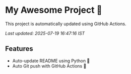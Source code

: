 # My Awesome Project 🚀

This project is automatically updated using GitHub Actions.

_Last updated: 2025-07-19 16:47:16 IST_

## Features
- Auto-update README using Python 🐍
- Auto Git push with GitHub Actions 🤖
